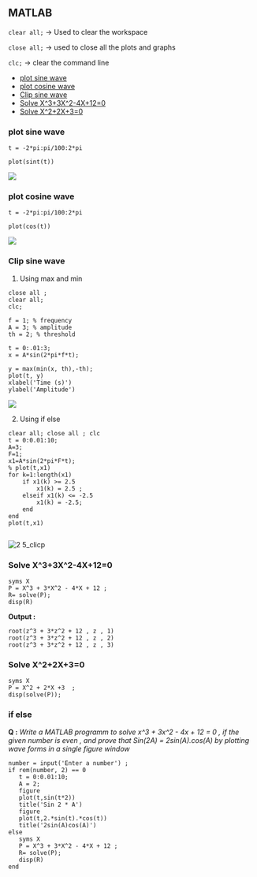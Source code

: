 ## MATLAB

`clear all;` -> Used to clear the workspace

`close all;` -> used to close all the plots and graphs

`clc;` -> clear the command line

- [plot sine wave ](#plot-sine-wave)
- [plot cosine wave](#plot-cosine-wave)
- [Clip sine wave](#clip-sine-wave)
- [Solve X^3+3X^2-4X+12=0](#solve-x33x2-4x120)
- [Solve X^2+2X+3=0](#solve-x22x30)

### plot sine wave

```
t = -2*pi:pi/100:2*pi

plot(sint(t))
```

![](/MATLAB/sine.png)

### plot cosine wave

```
t = -2*pi:pi/100:2*pi

plot(cos(t))

```

![](/MATLAB/sine.png)

### Clip sine wave

1. Using max and min

```
close all ;
clear all;
clc;

f = 1; % frequency
A = 3; % amplitude
th = 2; % threshold

t = 0:.01:3;
x = A*sin(2*pi*f*t);

y = max(min(x, th),-th);
plot(t, y)
xlabel('Time (s)')
ylabel('Amplitude')

```

![](/MATLAB/clip.png?raw=true)

2. Using if else

```
clear all; close all ; clc
t = 0:0.01:10;
A=3;
F=1;
x1=A*sin(2*pi*F*t);
% plot(t,x1)
for k=1:length(x1)
    if x1(k) >= 2.5
        x1(k) = 2.5 ;
    elseif x1(k) <= -2.5
        x1(k) = -2.5;
    end
end
plot(t,x1)


```

![2 5_clicp](https://user-images.githubusercontent.com/87601622/218994686-d2cad9b0-b9b3-4737-894e-9e0dc36824a8.png)

### Solve X^3+3X^2-4X+12=0

```
syms X
P = X^3 + 3*X^2 - 4*X + 12 ;
R= solve(P);
disp(R)
```

**Output :**

```
root(z^3 + 3*z^2 + 12 , z , 1)
root(z^3 + 3*z^2 + 12 , z , 2)
root(z^3 + 3*z^2 + 12 , z , 3)

```

### Solve X^2+2X+3=0

```
syms X
P = X^2 + 2*X +3  ;
disp(solve(P));
```

### if else

**Q :** _Write a MATLAB programm to solve x^3 + 3x^2 - 4x + 12 = 0 , if the given number is even , and prove that Sin(2A) = 2sin(A).cos(A) by plotting wave forms in a single figure window_

```
number = input('Enter a number') ;
if rem(number, 2) == 0
   t = 0:0.01:10;
   A = 2;
   figure
   plot(t,sin(t*2))
   title('Sin 2 * A')
   figure 
   plot(t,2.*sin(t).*cos(t))
   title('2sin(A)cos(A)')
else 
   syms X
   P = X^3 + 3*X^2 - 4*X + 12 ;
   R= solve(P);
   disp(R)
end

```
